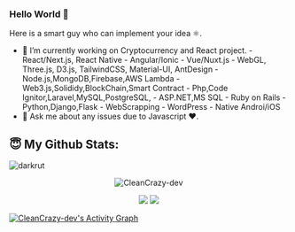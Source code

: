 ### Hello World 👋
Here is a smart guy who can implement your idea ⚛️.

- 🔭 I’m currently working on Cryptocurrency and React project.
      - React/Next.js, React Native
      - Angular/Ionic
      - Vue/Nuxt.js
      - WebGL, Three.js, D3.js, TailwindCSS, Material-UI, AntDesign
      - Node.js,MongoDB,Firebase,AWS Lambda
      - Web3.js,Solididy,BlockChain,Smart Contract
      - Php,Code Ignitor,Laravel,MySQL,PostgreSQL,
      - ASP.NET,MS SQL
      - Ruby on Rails
      - Python,Django,Flask
      - WebScrapping
      - WordPress
      - Native Androi/iOS
- 💬 Ask me about any issues due to Javascript ❤️.
## <b>😇 My Github Stats</b>:
<p align="left"><img src="https://komarev.com/ghpvc/?username=CleanCrazy-dev&label=Profile%20views&color=0e75b6&style=flat" alt="darkrut" /> </p>
<p align="center" style="margin-bottom: 10px;"><img src="https://github-profile-trophy.vercel.app/?username=CleanCrazy-dev&column=7&theme=onedark" alt="CleanCrazy-dev" /></p>
<p align="center">
  <img src = "https://github-readme-stats.vercel.app/api?username=CleanCrazy-dev&show_icons=true&include_all_commits=true&count_private=true&theme=tokyonight"> 
  <img src = "https://github-readme-stats.vercel.app/api/top-langs/?username=CleanCrazy-dev&langs_count=8&layout=compact&theme=tokyonight&include_all_commits=true">
</p>
<a href="https://github.com/perfectdev000/CleanCrazy-dev">
  <img alt="CleanCrazy-dev's Activity Graph" src="https://activity-graph.herokuapp.com/graph?username=CleanCrazy-dev&bg_color=22222E&color=DDDD66&line=00FFFF&point=0000FF"/>
</a>
